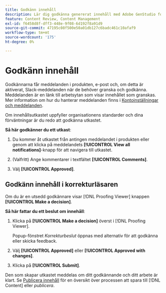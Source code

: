 ```yaml
---
title: Godkänn innehåll
description: Lär dig godkänna genererat innehåll med Adobe GenStudio for Performance Marketing.
feature: Content Review, Content Management
exl-id: f6458d8f-dff3-448e-9f08-6d192f8a91d9
source-git-commit: 47195c08f500e50a01db127c6badc461c10afaf9
workflow-type: tm+mt
source-wordcount: '175'
ht-degree: 0%

---
```


# Godkänn innehåll

Godkännarna får meddelanden i produkten, e-post och, om detta är aktiverat, Slack-meddelanden när de behöver granska och godkänna. Meddelanden är en länk till arbetsytan som visar innehållet som granskas. Mer information om hur du hanterar meddelanden finns i [Kontoinställningar och meddelanden](https://experienceleague.adobe.com/sv/docs/core-services/interface/features/account-preferences).

Om innehållsutkastet uppfyller organisationens standarder och dina förväntningar är du redo att godkänna utkastet.

**Så här godkänner du ett utkast**:

1. Du kommer åt utkastet från antingen meddelandet i produkten eller genom att klicka på meddelandets **[!UICONTROL View all notifications]**-knapp för att navigera till utkastet.

1. (Valfritt) Ange kommentarer i textfältet **[!UICONTROL Comments]**.

1. Välj **[!UICONTROL Approved]**.

## Godkänn innehåll i korrekturläsaren

Om du är en utsedd godkännare visar [!DNL Proofing Viewer] knappen **[!UICONTROL Make a decision]**.

**Så här fattar du ett beslut om innehåll**:

1. Klicka på **[!UICONTROL Make a decision]** överst i [!DNL Proofing Viewer].

   Popup-fönstret _Korrekturbeslut_ öppnas med alternativ för att godkänna eller skicka feedback.

1. Välj **[!UICONTROL Approved]** eller **[!UICONTROL Approved with changes]**.

1. Klicka på **[!UICONTROL Submit]**.

Den som skapar utkastet meddelas om ditt godkännande och ditt arbete är klart. Se [Publicera innehåll](/help/user-guide/approvals/publish-content.md) för en översikt över processen att spara till [!DNL Content] eller _publicera_.
